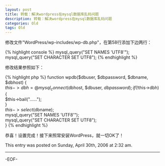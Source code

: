 ```yaml
---
layout: post
title: 转载：解决wordpress在mysql数据库乱码问题
description: 转载：解决wordpress在mysql数据库乱码问题
categories: Old
tags: Old
---
```

修改文件"WordPress/wp-includes/wp-db.php"，在第58行添加下边两行：

{% highlight console %}
mysql_query("SET NAMES 'UTF8'");  
mysql_query("SET CHARACTER SET UTF8"); 
{% endhighlight %}

修改结果参照如下：

{% highlight php %}
function wpdb($dbuser, $dbpassword, $dbname, $dbhost) {  
  $this->dbh = @mysql_connect($dbhost, $dbuser, $dbpassword);  
  if (!$this->dbh) {  
    $this->bail("......");  
  }  
  $this->select($dbname);  
  mysql_query("SET NAMES 'UTF8'");  
  mysql_query("SET CHARACTER SET UTF8");  
}
{% endhighlight %}

恭喜！设置完成！接下来照常安装WordPress，就一切OK了！

This entry was posted on Sunday, April 30th, 2006 at 2:32 am.

---



-EOF-
